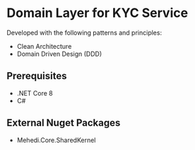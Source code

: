 # Domain Layer for KYC Service
Developed with the following patterns and principles:
- Clean Architecture
- Domain Driven Design (DDD)

## Prerequisites
- .NET Core 8
- C#

## External Nuget Packages
- Mehedi.Core.SharedKernel